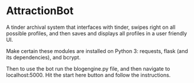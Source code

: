 # AttractionBot
A tinder archival system that interfaces with tinder, swipes right on all possible profiles, and then saves and displays all profiles in a user friendly UI.

Make certain these modules are installed on Python 3: requests, flask (and its dependencies), and bcrypt.

Then to use the bot run the blogengine.py file, and then navigate to localhost:5000. Hit the start here button and follow the instructions.
